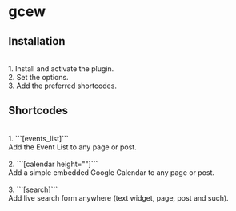 # gcew

Installation
-
<br>
1. Install and activate the plugin.
<br>
2. Set the options.
<br>
3. Add the preferred shortcodes.
<br>

Shortcodes
-
<br>
1. ```[events_list]```
<br>
    Add the Event List to any page or post.
<br>
<br>
2. ```[calendar height="<int>"]```
<br>
    Add a simple embedded Google Calendar to any page or post.
<br>
<br>
3. ```[search]```
<br>
    Add live search form anywhere (text widget, page, post and such).

